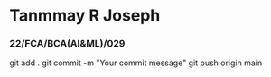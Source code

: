# Tanmmay R Joseph
### 22/FCA/BCA(AI&ML)/029

git add .
git commit -m "Your commit message"
git push origin main
